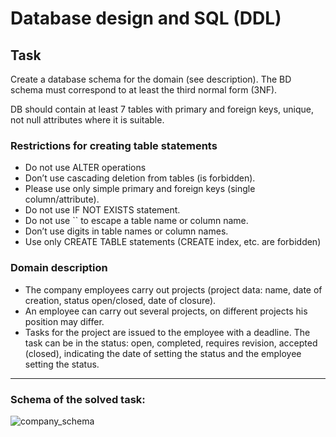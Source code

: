 # Database design and SQL (DDL)

## Task  

Create a database schema for the domain (see description). The BD schema must correspond to at least the third normal form (3NF).

DB should contain at least 7 tables with primary and foreign keys, unique, not null attributes where it is suitable.

### Restrictions for creating table statements
- Do not use ALTER operations 
- Don’t use cascading deletion from tables (is forbidden).
- Please use only simple primary and foreign keys (single column/attribute).
- Do not use IF NOT EXISTS statement.
- Do not use `` to escape a table name or column name.
- Don’t use digits in table names or column names.
- Use only  CREATE TABLE statements (CREATE index, etc. are forbidden) 

### Domain description   

- The company employees carry out projects (project data: name, date of creation, status open/closed, date of closure).   
- An employee can carry out several projects, on different projects his position may differ.  
- Tasks for the project are issued to the employee with a deadline. The task can be in the status: open, completed, requires revision, accepted (closed), indicating the date of setting the status and the employee setting the status. 

______


### Schema of the solved task:

![company_schema](/01.Create-tables/company.jpg "company")
